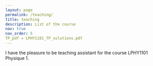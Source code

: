 ```yaml
---
layout: page
permalink: /teaching/
title: teaching
description: List of the course
nav: true
nav_order: 5
TP_pdf = LPHY1101_TP_solutions.pdf
---
```


I have the pleasure to be teaching assistant for the course LPHY1101 Physique 1. 


